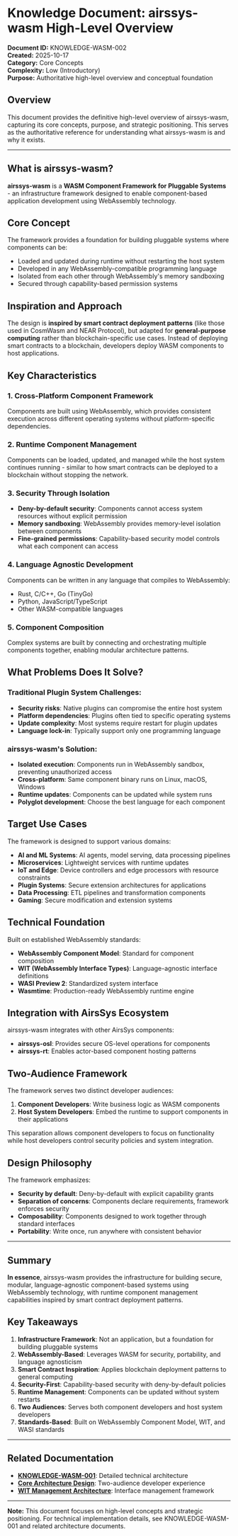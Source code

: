 # Knowledge Document: airssys-wasm High-Level Overview

**Document ID:** KNOWLEDGE-WASM-002  
**Created:** 2025-10-17  
**Category:** Core Concepts  
**Complexity:** Low (Introductory)  
**Purpose:** Authoritative high-level overview and conceptual foundation

## Overview

This document provides the definitive high-level overview of airssys-wasm, capturing its core concepts, purpose, and strategic positioning. This serves as the authoritative reference for understanding what airssys-wasm is and why it exists.

---

## What is airssys-wasm?

**airssys-wasm** is a **WASM Component Framework for Pluggable Systems** - an infrastructure framework designed to enable component-based application development using WebAssembly technology.

## Core Concept

The framework provides a foundation for building pluggable systems where components can be:
- Loaded and updated during runtime without restarting the host system
- Developed in any WebAssembly-compatible programming language
- Isolated from each other through WebAssembly's memory sandboxing
- Secured through capability-based permission systems

## Inspiration and Approach

The design is **inspired by smart contract deployment patterns** (like those used in CosmWasm and NEAR Protocol), but adapted for **general-purpose computing** rather than blockchain-specific use cases. Instead of deploying smart contracts to a blockchain, developers deploy WASM components to host applications.

## Key Characteristics

### 1. Cross-Platform Component Framework
Components are built using WebAssembly, which provides consistent execution across different operating systems without platform-specific dependencies.

### 2. Runtime Component Management
Components can be loaded, updated, and managed while the host system continues running - similar to how smart contracts can be deployed to a blockchain without stopping the network.

### 3. Security Through Isolation
- **Deny-by-default security**: Components cannot access system resources without explicit permission
- **Memory sandboxing**: WebAssembly provides memory-level isolation between components
- **Fine-grained permissions**: Capability-based security model controls what each component can access

### 4. Language Agnostic Development
Components can be written in any language that compiles to WebAssembly:
- Rust, C/C++, Go (TinyGo)
- Python, JavaScript/TypeScript
- Other WASM-compatible languages

### 5. Component Composition
Complex systems are built by connecting and orchestrating multiple components together, enabling modular architecture patterns.

## What Problems Does It Solve?

### Traditional Plugin System Challenges:
- **Security risks**: Native plugins can compromise the entire host system
- **Platform dependencies**: Plugins often tied to specific operating systems
- **Update complexity**: Most systems require restart for plugin updates
- **Language lock-in**: Typically support only one programming language

### airssys-wasm's Solution:
- **Isolated execution**: Components run in WebAssembly sandbox, preventing unauthorized access
- **Cross-platform**: Same component binary runs on Linux, macOS, Windows
- **Runtime updates**: Components can be updated while system runs
- **Polyglot development**: Choose the best language for each component

## Target Use Cases

The framework is designed to support various domains:

- **AI and ML Systems**: AI agents, model serving, data processing pipelines
- **Microservices**: Lightweight services with runtime updates
- **IoT and Edge**: Device controllers and edge processors with resource constraints
- **Plugin Systems**: Secure extension architectures for applications
- **Data Processing**: ETL pipelines and transformation components
- **Gaming**: Secure modification and extension systems

## Technical Foundation

Built on established WebAssembly standards:
- **WebAssembly Component Model**: Standard for component composition
- **WIT (WebAssembly Interface Types)**: Language-agnostic interface definitions
- **WASI Preview 2**: Standardized system interface
- **Wasmtime**: Production-ready WebAssembly runtime engine

## Integration with AirsSys Ecosystem

airssys-wasm integrates with other AirsSys components:
- **airssys-osl**: Provides secure OS-level operations for components
- **airssys-rt**: Enables actor-based component hosting patterns

## Two-Audience Framework

The framework serves two distinct developer audiences:

1. **Component Developers**: Write business logic as WASM components
2. **Host System Developers**: Embed the runtime to support components in their applications

This separation allows component developers to focus on functionality while host developers control security policies and system integration.

## Design Philosophy

The framework emphasizes:
- **Security by default**: Deny-by-default with explicit capability grants
- **Separation of concerns**: Components declare requirements, framework enforces security
- **Composability**: Components designed to work together through standard interfaces
- **Portability**: Write once, run anywhere with consistent behavior

---

## Summary

**In essence**, airssys-wasm provides the infrastructure for building secure, modular, language-agnostic component-based systems using WebAssembly technology, with runtime component management capabilities inspired by smart contract deployment patterns.

## Key Takeaways

1. **Infrastructure Framework**: Not an application, but a foundation for building pluggable systems
2. **WebAssembly-Based**: Leverages WASM for security, portability, and language agnosticism
3. **Smart Contract Inspiration**: Applies blockchain deployment patterns to general computing
4. **Security-First**: Capability-based security with deny-by-default policies
5. **Runtime Management**: Components can be updated without system restarts
6. **Two Audiences**: Serves both component developers and host system developers
7. **Standards-Based**: Built on WebAssembly Component Model, WIT, and WASI standards

---

## Related Documentation

- **[KNOWLEDGE-WASM-001](knowledge_wasm_001_component_framework_architecture.md)**: Detailed technical architecture
- **[Core Architecture Design](core_architecture_design.md)**: Two-audience developer experience
- **[WIT Management Architecture](wit_management_architecture.md)**: Interface management framework

---

**Note:** This document focuses on high-level concepts and strategic positioning. For technical implementation details, see KNOWLEDGE-WASM-001 and related architecture documents.
